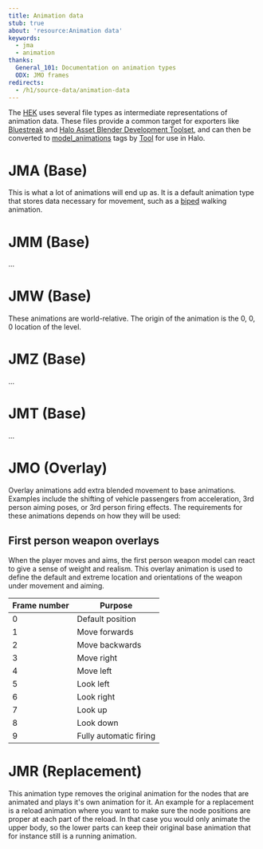 ```yaml
---
title: Animation data
stub: true
about: 'resource:Animation data'
keywords:
  - jma
  - animation
thanks:
  General_101: Documentation on animation types
  ODX: JMO frames
redirects:
  - /h1/source-data/animation-data
---
```

The [HEK](~custom-edition#halo-editing-kit) uses several file types as intermediate representations of animation data. These files provide a common target for exporters like [Bluestreak](~) and [Halo Asset Blender Development Toolset](~halo-asset-blender-development-toolset), and can then be converted to [model_animations](~) tags by [Tool](~h1-tool) for use in Halo.

# JMA (Base)
This is what a lot of animations will end up as. It is a default animation type that stores data necessary for movement, such as a [biped](~h1/tags/object/unit/biped) walking animation.

# JMM (Base)
...

# JMW (Base)
These animations are world-relative. The origin of the animation is the 0, 0, 0 location of the level.

# JMZ (Base)
...

# JMT (Base)
...

# JMO (Overlay)
Overlay animations add extra blended movement to base animations. Examples include the shifting of vehicle passengers from acceleration, 3rd person aiming poses, or 3rd person firing effects. The requirements for these animations depends on how they will be used:

## First person weapon overlays
When the player moves and aims, the first person weapon model can react to give a sense of weight and realism. This overlay animation is used to define the default and extreme location and orientations of the weapon under movement and aiming.

| Frame number | Purpose  |
|--------------|----------|
| 0 | Default position
| 1 | Move forwards
| 2 | Move backwards
| 3 | Move right
| 4 | Move left
| 5 | Look left
| 6 | Look right
| 7 | Look up
| 8 | Look down
| 9 | Fully automatic firing

# JMR (Replacement)
This animation type removes the original animation for the nodes that are animated and plays it's own animation for it. An example for a replacement is a reload animation where you want to make sure the node positions are proper at each part of the reload. In that case you would only animate the upper body, so the lower parts can keep their original base animation that for instance still is a running animation.
